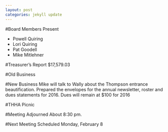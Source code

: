 ```yaml
---
layout: post
categories: jekyll update
---
```

#Board Members Present
* Powell Quiring
* Lori Quiring
* Pat Goodell
* Mike Mitlehner

#Treasurer’s Report
$17,579.03

#Old Business


#New Business
Mike will talk to Wally about the Thompson entrance beautification.
Prepared the envelopes for the annual newsletter, roster and dues statements for 2016.
Dues will remain at $100 for 2016

#THHA Picnic

#Meeting Adjourned
About 8:30 pm.

#Next Meeting Scheduled
Monday, February 8
